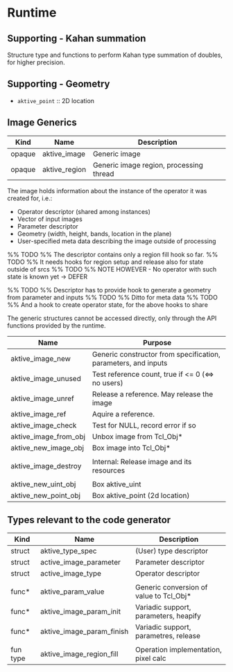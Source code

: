 # Runtime

## Supporting - Kahan summation

Structure type and functions to perform Kahan type summation of doubles, for higher precision.

## Supporting - Geometry

  - `aktive_point` :: 2D location

## Image Generics

|Kind    |Name          |Description                                    |
|---     |---           |---                                            |
|opaque  |aktive_image  |Generic image                                  |
|opaque  |aktive_region |Generic image region, processing thread        |

The image holds information about the instance of the operator it was created for, i.e.:

  - Operator descriptor (shared among instances)
  - Vector of input images
  - Parameter descriptor
  - Geometry (width, height, bands, location in the plane)
  - User-specified meta data describing the image outside of processing

%% TODO %% The descriptor contains only a region fill hook so far.
%% TODO %% It needs hooks for region setup and release also for state outside of srcs
%% TODO %% NOTE HOWEVER - No operator with such state is known yet -> DEFER

%% TODO %% Descriptor has to provide hook to generate a geometry from parameter and inputs
%% TODO %% Ditto for meta data
%% TODO %% And a hook to create operator state, for the above hooks to share

The generic structures cannot be accessed directly, only through the API functions provided by the
runtime.

|Name                   |Purpose                                                        |
|---                    |---                                                            |
|aktive_image_new       |Generic constructor from specification, parameters, and inputs |
|aktive_image_unused    |Test reference count, true if <= 0 (<=> no users)              |
|aktive_image_unref     |Release a reference. May release the image                     |
|aktive_image_ref       |Aquire a reference.                                            |
|aktive_image_check     |Test for NULL, record error if so                              |
|aktive_image_from_obj  |Unbox image from Tcl_Obj*                                      |
|aktive_new_image_obj   |Box image into Tcl_Obj*                                        |
|                       |                                                               |
|aktive_image_destroy   |Internal: Release image and its resources                      |
|                       |                                                               |
|aktive_new_uint_obj    |Box aktive_uint                                                |
|aktive_new_point_obj   |Box aktive_point (2d location)                                 | 


## Types relevant to the code generator

|Kind    |Name                          |Description                                    |
|---     |---                           |---                                            |
|struct  |aktive_type_spec              |(User) type descriptor                         |
|struct  |active_image_parameter        |Parameter descriptor                           |
|struct  |active_image_type             |Operator descriptor                            |
|        |                              |                                               |
|func*   |aktive_param_value            |Generic conversion of value to Tcl_Obj*        |
|func*   |aktive_image_param_init       |Variadic support, parameters, heapify          |
|func*   |aktive_image_param_finish     |Variadic support, parametres, release          |
|        |                              |                                               |
|fun type|aktive_image_region_fill      |Operation implementation, pixel calc           |
